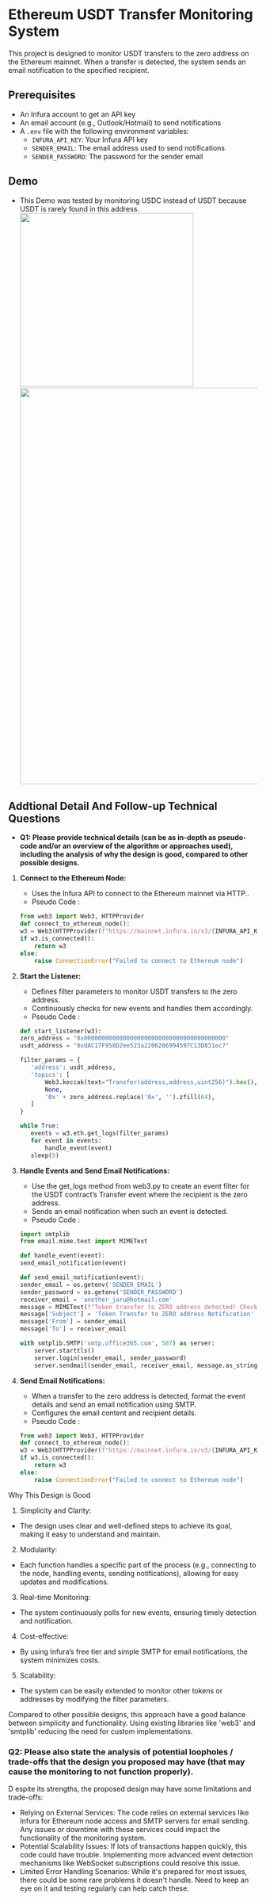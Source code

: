 # Ethereum USDT Transfer Monitoring System

This project is designed to monitor USDT transfers to the zero address on the Ethereum mainnet. When a transfer is detected, the system sends an email notification to the specified recipient.

## Prerequisites

- An Infura account to get an API key
- An email account (e.g., Outlook/Hotmail) to send notifications
- A `.env` file with the following environment variables:
  - `INFURA_API_KEY`: Your Infura API key
  - `SENDER_EMAIL`: The email address used to send notifications
  - `SENDER_PASSWORD`: The password for the sender email




## Demo
- This Demo was tested by monitoring USDC instead of USDT because USDT is rarely found in this address.
<img src="./pic/441562554_446211551452050_7123654244043631869_n.jpg" width="350"> <img src="./pic/Screenshot%202024-06-09%20223513.jpg" width="800">



## Addtional Detail  And Follow-up Technical Questions
-  **Q1: Please provide technical details (can be as in-depth as pseudo-code and/or an overview of the algorithm or approaches used), including the analysis of why the design is good, compared to other possible designs.**


1. **Connect to the Ethereum Node:**
    - Uses the Infura API to connect to the Ethereum mainnet via HTTP..
    - Pseudo Code :
    ```python
    from web3 import Web3, HTTPProvider
    def connect_to_ethereum_node():
    w3 = Web3(HTTPProvider(f"https://mainnet.infura.io/v3/{INFURA_API_KEY}"))
    if w3.is_connected():
        return w3
    else:
        raise ConnectionError("Failed to connect to Ethereum node")
     ```

2. **Start the Listener:**
    - Defines filter parameters to monitor USDT transfers to the zero address.
    - Continuously checks for new events and handles them accordingly.
    - Pseudo Code : 
     ```python
    def start_listener(w3):
    zero_address = "0x0000000000000000000000000000000000000000"
    usdt_address = "0xdAC17F958D2ee523a2206206994597C13D831ec7"

    filter_params = {
        'address': usdt_address,
        'topics': [
            Web3.keccak(text="Transfer(address,address,uint256)").hex(),
            None,
            '0x' + zero_address.replace('0x', '').zfill(64),
        ]
    }

    while True:
        events = w3.eth.get_logs(filter_params)
        for event in events:
            handle_event(event)
        sleep(5)
    ```
3. **Handle Events and Send Email Notifications:**
    - Use the get_logs method from web3.py to create an event filter for the USDT contract’s Transfer event where the recipient is the zero address.
    - Sends an email notification when such an event is detected.
    - Pseudo Code :
    ```python
    import smtplib
    from email.mime.text import MIMEText

    def handle_event(event):
    send_email_notification(event)

    def send_email_notification(event):
    sender_email = os.getenv('SENDER_EMAIL')
    sender_password = os.getenv('SENDER_PASSWORD')
    receiver_email = 'another_jaru@hotmail.com'
    message = MIMEText(f"Token transfer to ZERO address detected! Check the link: https://etherscan.io/tx/{event['transactionHash'].hex()}")
    message['Subject'] = 'Token Transfer to ZERO address Notification'
    message['From'] = sender_email
    message['To'] = receiver_email

    with smtplib.SMTP('smtp.office365.com', 587) as server:
        server.starttls()
        server.login(sender_email, sender_password)
        server.sendmail(sender_email, receiver_email, message.as_string())

     ```

4. **Send Email Notifications:**
    - When a transfer to the zero address is detected, format the event details and send an email notification using SMTP.
    - Configures the email content and recipient details.
    - Pseudo Code :
    ```python
    from web3 import Web3, HTTPProvider
    def connect_to_ethereum_node():
    w3 = Web3(HTTPProvider(f"https://mainnet.infura.io/v3/{INFURA_API_KEY}"))
    if w3.is_connected():
        return w3
    else:
        raise ConnectionError("Failed to connect to Ethereum node")
     ```
Why This Design is Good
1. Simplicity and Clarity:
- The design uses clear and well-defined steps to achieve its goal, making it easy to understand and maintain.
2. Modularity:
- Each function handles a specific part of the process (e.g., connecting to the node, handling events, sending notifications), allowing for easy updates and modifications.
3. Real-time Monitoring:
- The system continuously polls for new events, ensuring timely detection and notification.
4. Cost-effective:
- By using Infura’s free tier and simple SMTP for email notifications, the system minimizes costs.
5. Scalability:
- The system can be easily extended to monitor other tokens or addresses by modifying the filter parameters.

Compared to other possible designs, this approach have a good balance between simplicity and functionality. Using existing libraries like 'web3' and 'smtplib' reducing the need for custom implementations.

 ### Q2: Please also state the analysis of potential loopholes / trade-offs that the design you proposed may have (that may cause the monitoring to not function properly).
D
espite its strengths, the proposed design may have some limitations and trade-offs:

- Relying on External Services: The code relies on external services like Infura for Ethereum node access and SMTP servers for email sending. Any issues or downtime with these services could impact the functionality of the monitoring system.
- Potential Scalability Issues: If lots of transactions happen quickly, this code could have trouble. Implementing more advanced event detection mechanisms like WebSocket subscriptions could resolve this issue.
- Limited Error Handling Scenarios: While it's prepared for most issues, there could be some rare problems it doesn't handle. Need to keep an eye on it and testing regularly can help catch these.

